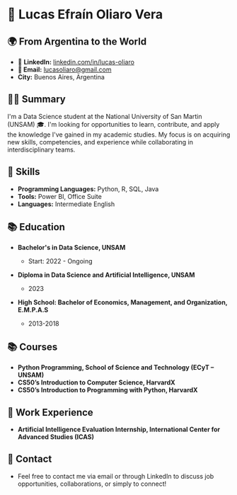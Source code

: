 # 👋 Lucas Efraín Oliaro Vera

## 🌍 From Argentina to the World
- 🔗 **LinkedIn:** [linkedin.com/in/lucas-oliaro](https://www.linkedin.com/in/lucas-oliaro)
- **📧 Email:** lucasoliaro@gmail.com
- **City:** Buenos Aires, Argentina

## 👨‍💻 Summary
I'm a Data Science student at the National University of San Martin (UNSAM) 🎓. I'm looking for opportunities to learn, contribute, and apply the knowledge I've gained in my academic studies. My focus is on acquiring new skills, competencies, and experience while collaborating in interdisciplinary teams.

## 💪 Skills
- **Programming Languages:** Python, R, SQL, Java
- **Tools:** Power BI, Office Suite
- **Languages:** Intermediate English

## 📚 Education
- **Bachelor's in Data Science, UNSAM** 
  - Start: 2022 - Ongoing

- **Diploma in Data Science and Artificial Intelligence, UNSAM** 
  - 2023

- **High School: Bachelor of Economics, Management, and Organization, E.M.P.A.S** 
  - 2013-2018

## 📚 Courses
- **Python Programming, School of Science and Technology (ECyT – UNSAM)**
- **CS50’s Introduction to Computer Science, HarvardX**
- **CS50’s Introduction to Programming with Python, HarvardX**

## 💼 Work Experience
- **Artificial Intelligence Evaluation Internship, International Center for Advanced Studies (ICAS)**

## 📩 Contact
- Feel free to contact me via email or through LinkedIn to discuss job opportunities, collaborations, or simply to connect!
